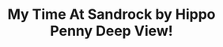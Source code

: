 ---
title: My Time At Sandrock by Hippo Penny Deep View!
layout: scoredetail
permalink: /meta-score/my-time-at-sandrock
header:
  teaser: /assets/images/my-time-at-sandrock.jpg
  video:
    id: FTZ5csdOdac
    provider: youtube
---